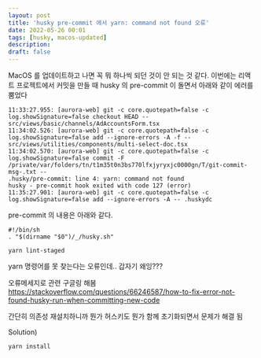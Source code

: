 ```yaml
---
layout: post
title: 'husky pre-commit 에서 yarn: command not found 오류'
date: 2022-05-26 00:01
tags: [husky, macos-updated]
description:
draft: false
---
```


MacOS 를 업데이트하고 나면 꼭 뭐 하나씩 되던 것이 안 되는 것 같다.
이번에는 리액트 프로젝트에서 커밋을 만들 때 husky 의 pre-commit 이 돌면서 아래와 같이 에러를 뿜었다

```{4}
11:33:27.955: [aurora-web] git -c core.quotepath=false -c log.showSignature=false checkout HEAD -- src/views/basic/channels/AdAccountsForm.tsx
11:34:02.526: [aurora-web] git -c core.quotepath=false -c log.showSignature=false add --ignore-errors -A -f -- src/views/utilities/components/multi-select-doc.tsx
11:34:02.570: [aurora-web] git -c core.quotepath=false -c log.showSignature=false commit -F /private/var/folders/tn/t1m35t0n3bs770lfxjyryxjc0000gn/T/git-commit-msg-.txt --
.husky/pre-commit: line 4: yarn: command not found
husky - pre-commit hook exited with code 127 (error)
11:35:27.901: [aurora-web] git -c core.quotepath=false -c log.showSignature=false add --ignore-errors -A -- .huskydc
```


pre-commit 의 내용은 아래와 같다.
```{4}
#!/bin/sh
. "$(dirname "$0")/_/husky.sh"

yarn lint-staged
```

yarn 명령어를 못 찾는다는 오류인데.. 갑자기 왜잉???


오류메세지로 관련 구글링 해봄
https://stackoverflow.com/questions/66246587/how-to-fix-error-not-found-husky-run-when-committing-new-code


간단히 의존성 재설치하니까 뭔가 허스키도 뭔가 함께 초기화되면서 문제가 해결 됨

Solution)
```
yarn install
```


